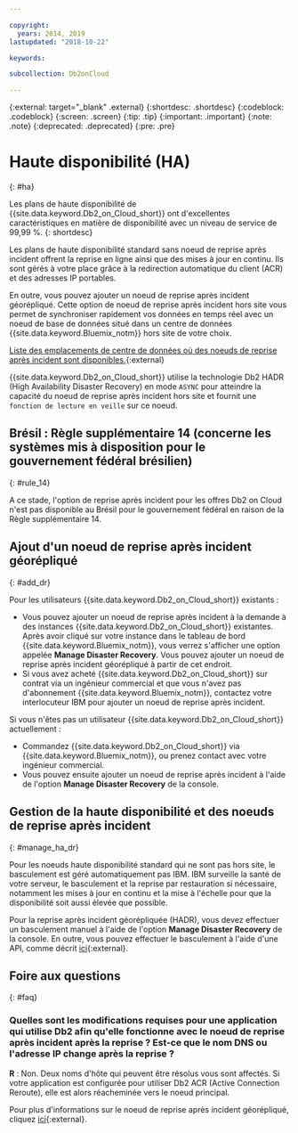 ```yaml
---

copyright:
  years: 2014, 2019
lastupdated: "2018-10-22"

keywords: 

subcollection: Db2onCloud

---
```


<!-- Attribute definitions --> 
{:external: target="_blank" .external}
{:shortdesc: .shortdesc}
{:codeblock: .codeblock}
{:screen: .screen}
{:tip: .tip}
{:important: .important}
{:note: .note}
{:deprecated: .deprecated}
{:pre: .pre}

# Haute disponibilité (HA)
{: #ha}

Les plans de haute disponibilité de {{site.data.keyword.Db2_on_Cloud_short}} ont d'excellentes caractéristiques en matière de disponibilité avec un niveau de service de 99,99 %. 
{: shortdesc}

Les plans de haute disponibilité standard sans noeud de reprise après incident offrent la reprise en ligne ainsi que des mises à jour en continu. Ils sont gérés à votre place grâce à la redirection automatique du client (ACR) et des adresses IP portables.

En outre, vous pouvez ajouter un noeud de reprise après incident géorépliqué. Cette option de noeud de reprise après incident hors site vous permet de synchroniser rapidement vos données en temps réel avec un noeud de base de données situé dans un centre de données {{site.data.keyword.Bluemix_notm}} hors site de votre choix. 

[Liste des emplacements de centre de données où des noeuds de reprise après incident sont disponibles.](https://developer.ibm.com/answers/questions/366888/what-locations-cities-or-countries-is-dashdb-avail.html){:external}

{{site.data.keyword.Db2_on_Cloud_short}} utilise la technologie Db2 HADR (High Availability Disaster Recovery) en mode `ASYNC` pour atteindre la capacité du noeud de reprise après incident hors site et fournit une `fonction de lecture en veille` sur ce noeud.

## **Brésil : Règle supplémentaire 14** (concerne les systèmes mis à disposition pour le gouvernement fédéral brésilien)
{: #rule_14}

A ce stade, l'option de reprise après incident pour les offres Db2 on Cloud n'est pas disponible au Brésil pour le gouvernement fédéral en raison de la Règle supplémentaire 14.

## Ajout d'un noeud de reprise après incident géorépliqué
{: #add_dr}

Pour les utilisateurs {{site.data.keyword.Db2_on_Cloud_short}} existants :
 * Vous pouvez ajouter un noeud de reprise après incident à la demande à des instances {{site.data.keyword.Db2_on_Cloud_short}} existantes. Après avoir cliqué sur votre instance dans le tableau de bord {{site.data.keyword.Bluemix_notm}}, vous verrez s'afficher une option appelée **Manage Disaster Recovery**. Vous pouvez ajouter un noeud de reprise après incident géorépliqué à partir de cet endroit.
 * Si vous avez acheté {{site.data.keyword.Db2_on_Cloud_short}} sur contrat via un ingénieur commercial et que vous n'avez pas d'abonnement {{site.data.keyword.Bluemix_notm}}, contactez votre interlocuteur IBM pour ajouter un noeud de reprise après incident.

Si vous n'êtes pas un utilisateur {{site.data.keyword.Db2_on_Cloud_short}} actuellement :
 * Commandez {{site.data.keyword.Db2_on_Cloud_short}} via {{site.data.keyword.Bluemix_notm}}, ou prenez contact avec votre ingénieur commercial.
 * Vous pouvez ensuite ajouter un noeud de reprise après incident à l'aide de l'option **Manage Disaster Recovery** de la console.
<!--- Through the web console, you can also add a disaster recovery (DR) node located in a datacenter of your choice. -->

## Gestion de la haute disponibilité et des noeuds de reprise après incident
{: #manage_ha_dr}

Pour les noeuds haute disponibilité standard qui ne sont pas hors site, le basculement est géré automatiquement pas IBM. IBM surveille la santé de votre serveur, le basculement et la reprise par restauration si nécessaire, notamment les mises à jour en continu et la mise à l'échelle pour que la disponibilité soit aussi élevée que possible.

Pour la reprise après incident géorépliquée (HADR), vous devez effectuer un basculement manuel à l'aide de l'option **Manage Disaster Recovery** de la console. En outre, vous pouvez effectuer le basculement à l'aide d'une API, comme décrit [ici](https://developer.ibm.com/answers/questions/457901/where-can-i-find-api-documentation-for-db2-on-clou.html){:external}.

## Foire aux questions
{: #faq}

### Quelles sont les modifications requises pour une application qui utilise Db2 afin qu'elle fonctionne avec le noeud de reprise après incident après la reprise ? Est-ce que le nom DNS ou l'adresse IP change après la reprise ?

**R** : Non. Deux noms d'hôte qui peuvent être résolus vous sont affectés. Si votre application est configurée pour utiliser Db2 ACR (Active Connection Reroute), elle est alors réacheminée vers le noeud principal.

Pour plus d'informations sur le noeud de reprise après incident géorépliqué, cliquez [ici](https://developer.ibm.com/answers/questions/458385/frequently-asked-questions-for-db2-on-cloud-hadr-g.html){:external}.
